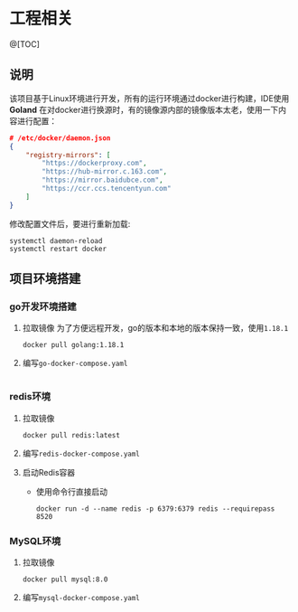 # 工程相关
@[TOC]

## 说明
该项目基于Linux环境进行开发，所有的运行环境通过docker进行构建，IDE使用**Goland**
在对docker进行换源时，有的镜像源内部的镜像版本太老，使用一下内容进行配置：
```json
# /etc/docker/daemon.json
{
    "registry-mirrors": [
        "https://dockerproxy.com",
        "https://hub-mirror.c.163.com",
        "https://mirror.baidubce.com",
        "https://ccr.ccs.tencentyun.com"
    ]
}
```
修改配置文件后，要进行重新加载:
```shell
systemctl daemon-reload
systemctl restart docker
```

## 项目环境搭建
### go开发环境搭建

1. 拉取镜像
    为了方便远程开发，go的版本和本地的版本保持一致，使用`1.18.1`
    ```shell
    docker pull golang:1.18.1
    ```
2. 编写`go-docker-compose.yaml`
    ```yaml
    
    ```
### redis环境
1. 拉取镜像
    ```shell
    docker pull redis:latest
    ```
2. 编写`redis-docker-compose.yaml`

3. 启动Redis容器
    - 使用命令行直接启动
        ```shell
        docker run -d --name redis -p 6379:6379 redis --requirepass 8520
        ```
### MySQL环境
1. 拉取镜像
    ```shell
    docker pull mysql:8.0
    ```
2. 编写`mysql-docker-compose.yaml`
